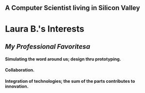 ## A Computer Scientist living in Silicon Valley

# **Laura B.'s Interests**
## *My Professional Favoritesa*
#### Simulating the word around us; design thru prototyping.
####  Collaboration.
####  Integration of technologies; the sum of the parts contributes to innovation.